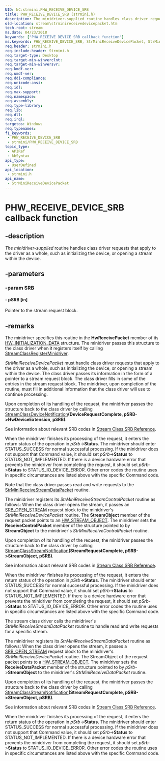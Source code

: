 ```yaml
---
UID: NC:strmini.PHW_RECEIVE_DEVICE_SRB
title: PHW_RECEIVE_DEVICE_SRB (strmini.h)
description: The minidriver-supplied routine handles class driver requests that apply to the driver as a whole, such as initializing the device, or opening a stream within the device.
old-location: stream\strminireceivedevicepacket.htm
tech.root: stream
ms.date: 04/23/2018
keywords: ["PHW_RECEIVE_DEVICE_SRB callback function"]
ms.keywords: PHW_RECEIVE_DEVICE_SRB, StrMiniReceiveDevicePacket, StrMiniReceiveDevicePacket routine [Streaming Media Devices], stream.strminireceivedevicepacket, strmini-routines_5c9f03d0-a2b0-4078-8ef8-d84cf150355c.xml, strmini/StrMiniReceiveDevicePacket
req.header: strmini.h
req.include-header: Strmini.h
req.target-type: Desktop
req.target-min-winverclnt: 
req.target-min-winversvr: 
req.kmdf-ver: 
req.umdf-ver: 
req.ddi-compliance: 
req.unicode-ansi: 
req.idl: 
req.max-support: 
req.namespace: 
req.assembly: 
req.type-library: 
req.lib: 
req.dll: 
req.irql: 
targetos: Windows
req.typenames: 
f1_keywords:
 - PHW_RECEIVE_DEVICE_SRB
 - strmini/PHW_RECEIVE_DEVICE_SRB
topic_type:
 - APIRef
 - kbSyntax
api_type:
 - UserDefined
api_location:
 - strmini.h
api_name:
 - StrMiniReceiveDevicePacket
---
```


# PHW_RECEIVE_DEVICE_SRB callback function


## -description

<i>The minidriver-supplied </i> routine handles class driver requests that apply to the driver as a whole, such as initializing the device, or opening a stream within the device.

## -parameters

### -param SRB

#### - pSRB [in]

Pointer to the stream request block.

## -remarks

The minidriver specifies this routine in the <b>HwReceivePacket</b> member of its <a href="/windows-hardware/drivers/ddi/strmini/ns-strmini-_hw_initialization_data">HW_INITIALIZATION_DATA</a> structure. The minidriver passes this structure to the class driver when it registers itself by calling <a href="/windows-hardware/drivers/ddi/strmini/nf-strmini-streamclassregisteradapter">StreamClassRegisterMinidriver</a>.

<i>StrMiniReceiveDevicePacket</i> must handle class driver requests that apply to the driver as a whole, such as initializing the device, or opening a stream within the device. The class driver passes its information in the form of a pointer to a stream request block. The class driver fills in some of the entries in the stream request block. The minidriver, upon completion of the routine, must fill in additional information that the class driver will use to continue processing. 

Upon completion of its handling of the request, the minidriver passes the structure back to the class driver by calling <a href="/windows-hardware/drivers/ddi/strmini/nf-strmini-streamclassdevicenotification">StreamClassDeviceNotification</a><b>(DeviceRequestComplete, pSRB->HwDeviceExtension, pSRB)</b>. 

See information about relevant SRB codes in <a href="/windows-hardware/drivers/stream/stream-class-srb-reference">Stream Class SRB Reference</a>.

When the minidriver finishes its processing of the request, it enters the return status of the operation in <i>pSrb</i>-><b>Status</b>. The minidriver should enter STATUS_SUCCESS for normal successful processing. If the minidriver does not support that Command value, it should set <i>pSrb</i>-><b>Status</b> to STATUS_NOT_IMPLEMENTED. If there is a device hardware error that prevents the minidriver from completing the request, it should set <i>pSrb</i>-><b>Status</b> to STATUS_IO_DEVICE_ERROR. Other error codes the routine uses in specific circumstances are listed above with the specific Command code.

Note that the class driver passes read and write requests to the <a href="/windows-hardware/drivers/ddi/strmini/nc-strmini-phw_receive_device_srb">StrMiniReceiveStreamDataPacket</a> routine.

The minidriver registers its <i>StrMiniReceiveStreamControlPacket</i> routine as follows: When the class driver opens the stream, it passes an <a href="/windows-hardware/drivers/stream/srb-open-stream">SRB_OPEN_STREAM</a> request block to the minidriver's <i>StrMiniReceiveDevicePacket</i> routine. The <b>StreamObject</b> member of the request packet points to an <a href="/windows-hardware/drivers/ddi/strmini/ns-strmini-_hw_stream_object">HW_STREAM_OBJECT</a>. The minidriver sets the <b>ReceiveControlPacket</b> member of the structure pointed to by <b>StreamObject</b> to the minidriver's <i>StrMiniReceiveControlPacket</i> routine. 

Upon completion of its handling of the request, the minidriver passes the structure back to the class driver by calling <a href="/windows-hardware/drivers/ddi/strmini/nf-strmini-streamclassstreamnotification">StreamClassStreamNotification</a><b>(StreamRequestComplete, pSRB->StreamObject, pSRB)</b>. 

See information about relevant SRB codes in <a href="/windows-hardware/drivers/stream/stream-class-srb-reference">Stream Class SRB Reference</a>.

When the minidriver finishes its processing of the request, it enters the return status of the operation in <i>pSrb</i>-><b>Status</b>. The minidriver should enter STATUS_SUCCESS for normal successful processing. If the minidriver does not support that Command value, it should set <i>pSrb</i>-><b>Status</b> to STATUS_NOT_IMPLEMENTED. If there is a device hardware error that prevents the minidriver from completing the request, it should set <i>pSrb</i>-><b>Status</b> to STATUS_IO_DEVICE_ERROR. Other error codes the routine uses in specific circumstances are listed above with the specific Command code.

The stream class driver calls the minidriver's <i>StrMiniReceiveStreamDataPacket</i> routine to handle read and write requests for a specific stream.

The minidriver registers its <i>StrMiniReceiveStreamDataPacket</i> routine as follows: When the class driver opens the stream, it passes a <a href="/windows-hardware/drivers/stream/srb-open-stream">SRB_OPEN_STREAM</a> request block to the minidriver's <i>StrMiniReceiveDevicePacket</i> routine. The StreamObject of the request packet points to a <a href="/windows-hardware/drivers/ddi/strmini/ns-strmini-_hw_stream_object">HW_STREAM_OBJECT</a>. The minidriver sets the <b>ReceiveDataPacket</b> member of the structure pointed to by <i>pSrb</i>-><b>StreamObject</b> to the minidriver's <i>StrMiniReceiveDataPacket</i> routine. 

Upon completion of its handling of the request, the minidriver passes the structure back to the class driver by calling <a href="/windows-hardware/drivers/ddi/strmini/nf-strmini-streamclassstreamnotification">StreamClassStreamNotification</a><b>(StreamRequestComplete, pSRB->StreamObject, pSRB)</b>. 

See information about relevant SRB codes in <a href="/windows-hardware/drivers/stream/stream-class-srb-reference">Stream Class SRB Reference</a>.

When the minidriver finishes its processing of the request, it enters the return status of the operation in <i>pSrb</i>-><b>Status</b>. The minidriver should enter STATUS_SUCCESS for normal successful processing. If the minidriver does not support that Command value, it should set <i>pSrb</i>-><b>Status</b> to STATUS_NOT_IMPLEMENTED. If there is a device hardware error that prevents the minidriver from completing the request, it should set <i>pSrb</i>-><b>Status</b> to STATUS_IO_DEVICE_ERROR. Other error codes the routine uses in specific circumstances are listed above with the specific Command code.
